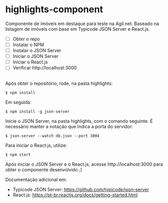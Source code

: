 
# highlights-component
Componente de imóveis em destaque para teste na Agil.net. Baseado na listagem de imóveis com base em Typicode JSON Server e React.js.
<br/>
 - [ ] Obter o repo
 - [ ] Instalar o NPM
 - [ ] Instalar o JSON Server
 - [ ] Iniciar o JSON Server
 - [ ] Iniciar o React.js
 - [ ] Verificar http://localhost:3000

<br/>
 Após obter o repositório, rode, na pasta highlights:

    $ npm install
Em seguida:

    $ npm install -g json-server

Inicie o JSON Server, na pasta highlights, com o comando seguinte. É necessário manter a notação que indica a porta do servidor:

    $ json-server --watch db.json --port 3004

Para iniciar o React.js, utilize:

    $ npm start

Após iniciar o JSON Server e o React.js, acesse http://localhost:3000 para obter o componente desenvolvido ;)

Documentação adicional em: 
* Typicode JSON Server: https://github.com/typicode/json-server 
* React.js: https://pt-br.reactjs.org/docs/getting-started.html

